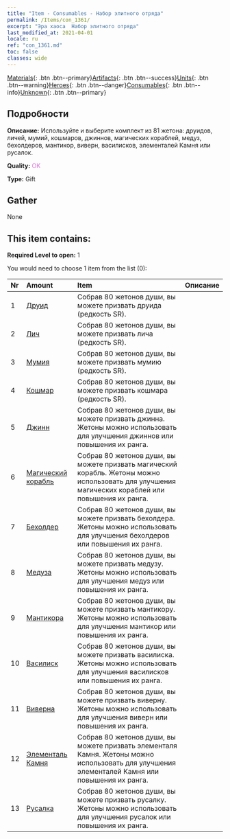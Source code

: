 ```yaml
---
title: "Item - Consumables - Набор элитного отряда"
permalink: /Items/con_1361/
excerpt: "Эра хаоса  Набор элитного отряда"
last_modified_at: 2021-04-01
locale: ru
ref: "con_1361.md"
toc: false
classes: wide
---
```

 [Materials](/ru/Items/){: .btn .btn--primary}[Artifacts](/ru/Items/Artifacts/){: .btn .btn--success}[Units](/ru/Items/Units/){: .btn .btn--warning}[Heroes](/ru/Items/Heroes/){: .btn .btn--danger}[Consumables](/ru/Items/Consumables/){: .btn .btn--info}[Unknown](/ru/Items/Unknown/){: .btn .btn--primary}

## Подробности
 **Описание:** Используйте и выберите комплект из 81 жетона: друидов, личей, мумий, кошмаров, джиннов, магических кораблей, медуз, бехолдеров, мантикор, виверн, василисков, элементалей Камня или русалок.

 **Quality:** <span style="color: #DA70D6">OK</span>

 **Type:** Gift

## Gather

  None

## This item contains:

 **Required Level to open:** 1

 You would need to choose 1 item from the list (0):

  | Nr | Amount |     Item    | Описание |
  |:---|:-------|:------------|:-----------:|
  | 1 | [Друид](/ru/Items/unt_206/) | Собрав 80 жетонов души, вы можете призвать друида (редкость SR). | 
  | 2 | [Лич](/ru/Items/unt_212/) | Собрав 80 жетонов души, вы можете призвать лича (редкость SR). | 
  | 3 | [Мумия](/ru/Items/unt_215/) | Собрав 80 жетонов души, вы можете призвать мумию (редкость SR). | 
  | 4 | [Кошмар](/ru/Items/unt_233/) | Собрав 80 жетонов души, вы можете призвать кошмара (редкость SR). | 
  | 5 | [Джинн](/ru/Items/unt_239/) | Собрав 80 жетонов души, вы можете призвать джинна. Жетоны можно использовать для улучшения джиннов или повышения их ранга. | 
  | 6 | [Магический корабль](/ru/Items/unt_242/) | Собрав 80 жетонов души, вы можете призвать магический корабль. Жетоны можно использовать для улучшения магических кораблей или повышения их ранга. | 
  | 7 | [Бехолдер](/ru/Items/unt_246/) | Собрав 80 жетонов души, вы можете призвать бехолдера. Жетоны можно использовать для улучшения бехолдеров или повышения их ранга. | 
  | 8 | [Медуза](/ru/Items/unt_247/) | Собрав 80 жетонов души, вы можете призвать медузу. Жетоны можно использовать для улучшения медуз или повышения их ранга. | 
  | 9 | [Мантикора](/ru/Items/unt_249/) | Собрав 80 жетонов души, вы можете призвать мантикору. Жетоны можно использовать для улучшения мантикор или повышения их ранга. | 
  | 10 | [Василиск](/ru/Items/unt_256/) | Собрав 80 жетонов души, вы можете призвать василиска. Жетоны можно использовать для улучшения василисков или повышения их ранга. | 
  | 11 | [Виверна](/ru/Items/unt_258/) | Собрав 80 жетонов души, вы можете призвать виверну. Жетоны можно использовать для улучшения виверн или повышения их ранга. | 
  | 12 | [Элементаль Камня](/ru/Items/unt_266/) | Собрав 80 жетонов души, вы можете призвать элементаля Камня. Жетоны можно использовать для улучшения элементалей Камня или повышения их ранга. | 
  | 13 | [Русалка](/ru/Items/unt_277/) | Собрав 80 жетонов души, вы можете призвать русалку. Жетоны можно использовать для улучшения русалок или повышения их ранга. | 
